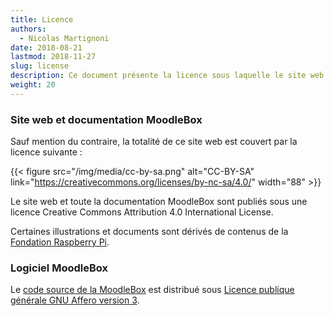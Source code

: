 ```yaml
---
title: Licence
authors:
  - Nicolas Martignoni
date: 2018-08-21
lastmod: 2018-11-27
slug: license
description: Ce document présente la licence sous laquelle le site web et le logiciel MoodleBox sont publiés.
weight: 20
---
```

### Site web et documentation MoodleBox

Sauf mention du contraire, la totalité de ce site web est couvert par la licence suivante :

{{< figure src="/img/media/cc-by-sa.png" alt="CC-BY-SA" link="https://creativecommons.org/licenses/by-nc-sa/4.0/" width="88" >}}

Le site web et toute la documentation MoodleBox sont publiés sous une licence Creative Commons Attribution 4.0 International License.

Certaines illustrations et documents sont dérivés de contenus de la [Fondation Raspberry Pi][3].

### Logiciel MoodleBox

Le [code source de la MoodleBox][1] est distribué sous [Licence publique générale GNU Affero version 3][2].

 [1]: https://github.com/moodlebox/moodlebox
 [2]: https://www.gnu.org/licenses/agpl-3.0.html
 [3]: https://www.raspberrypi.org
